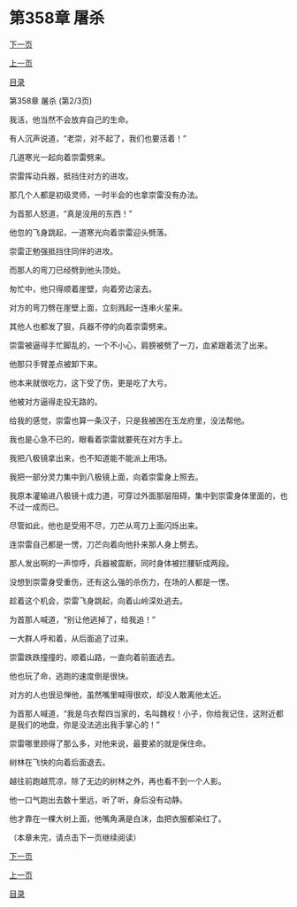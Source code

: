 <h1>第358章   屠杀</h1>
            <div><p><a href="./1073_%E7%AC%AC358%E7%AB%A0_%E5%B1%A0%E6%9D%80.md">下一页</a></p><p><a href="./1071_%E7%AC%AC358%E7%AB%A0_%E5%B1%A0%E6%9D%80.md">上一页</a></p><p><a href="../">目录</a></p></div>
            <div><p>第358章   屠杀 (第2/3页)</p><p>我活，他当然不会放弃自己的生命。</p><p>有人沉声说道，“老崇，对不起了，我们也要活着！”</p><p>几道寒光一起向着崇雷劈来。</p><p>崇雷挥动兵器，抵挡住对方的进攻。</p><p>那几个人都是初级灵师，一时半会的也拿崇雷没有办法。</p><p>为首那人怒道，“真是没用的东西！”</p><p>他忽的飞身跳起，一道寒光向着崇雷迎头劈落。</p><p>崇雷正勉强抵挡住同伴的进攻。</p><p>而那人的弯刀已经劈到他头顶处。</p><p>匆忙中，他只得顺着崖壁，向着旁边滚去。</p><p>对方的弯刀劈在崖壁上面，立刻溅起一连串火星来。</p><p>其他人也都发了狠，兵器不停的向着崇雷劈来。</p><p>崇雷被逼得手忙脚乱的，一个不小心，肩膀被劈了一刀，血紧跟着流了出来。</p><p>他那只手臂差点被卸下来。</p><p>他本来就很吃力，这下受了伤，更是吃了大亏。</p><p>他被对方逼得走投无路的。</p><p>给我的感觉，崇雷也算一条汉子，只是我被困在玉龙府里，没法帮他。</p><p>我也是心急不已的，眼看着崇雷就要死在对方手上。</p><p>我把八极镜拿出来，也不知道能不能派上用场。</p><p>我把一部分灵力集中到八极镜上面，向着崇雷身上照去。</p><p>我原本灌输进八极镜十成力道，可穿过外面那层阻碍，集中到崇雷身体里面的，也不过一成而已。</p><p>尽管如此，他也是受用不尽，刀芒从弯刀上面闪烁出来。</p><p>连崇雷自己都是一愣，刀芒向着向他扑来那人身上劈去。</p><p>那人发出啊的一声惊呼，兵器被震断，同时身体被拦腰斩成两段。</p><p>没想到崇雷身受重伤，还有这么强的杀伤力，在场的人都是一愣。</p><p>趁着这个机会，崇雷飞身跳起，向着山岭深处逃去。</p><p>为首那人喊道，“别让他逃掉了，给我追！”</p><p>一大群人呼和着，从后面追了过来。</p><p>崇雷跌跌撞撞的，顺着山路，一直向着前面逃去。</p><p>他也玩了命，逃跑的速度倒是很快。</p><p>对方的人也很忌惮他，虽然嘴里喊得很欢，却没人敢离他太近。</p><p>为首那人喊道，“我是乌衣帮四当家的，名叫魏权！小子，你给我记住，这附近都是我们的地盘，你是没法逃出我手掌心的！”</p><p>崇雷哪里顾得了那么多，对他来说，最要紧的就是保住命。</p><p>树林在飞快的向着后面退去。</p><p>越往前跑越荒凉，除了无边的树林之外，再也看不到一个人影。</p><p>他一口气跑出去数十里远，听了听，身后没有动静。</p><p>他才靠在一棵大树上面，他嘴角满是白沫，血把衣服都染红了。</p><p>（本章未完，请点击下一页继续阅读）</p></div>
            <div><p><a href="./1073_%E7%AC%AC358%E7%AB%A0_%E5%B1%A0%E6%9D%80.md">下一页</a></p><p><a href="./1071_%E7%AC%AC358%E7%AB%A0_%E5%B1%A0%E6%9D%80.md">上一页</a></p><p><a href="../">目录</a></p></div>